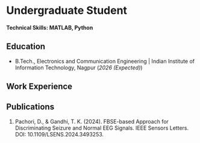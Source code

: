 # Undergraduate Student

#### Technical Skills: MATLAB, Python

## Education	        		
- B.Tech., Electronics and Communication Engineering | Indian Institute of Information Technology, Nagpur (_2026 (Expected)_)

## Work Experience

## Publications
1. Pachori, D., & Gandhi, T. K. (2024). FBSE-based Approach for Discriminating Seizure and Normal EEG Signals. IEEE Sensors Letters. DOI: 10.1109/LSENS.2024.3493253.

